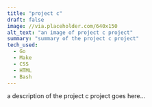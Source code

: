 ```yaml
---
title: "project c"
draft: false
image: //via.placeholder.com/640x150
alt_text: "an image of project c project"
summary: "summary of the project c project"
tech_used:
  - Go
  - Make
  - CSS
  - HTML
  - Bash
---
```


a description of the project c project goes here...
